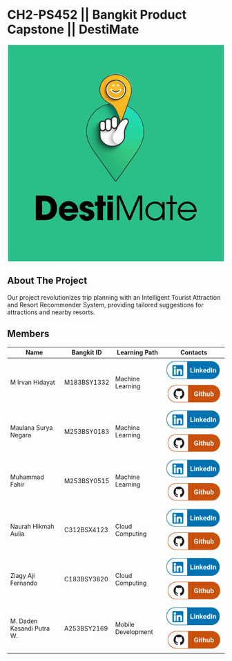
# CH2-PS452 || Bangkit Product Capstone || DestiMate

<p align="center">
    <img src="https://github.com/mausneg/CH2-PS452-Capstone/blob/main/Profile/DestiMate.png" alt="DestiMate"><br>
</p>



## About The Project

<p>
Our project revolutionizes trip planning with an Intelligent Tourist Attraction and Resort Recommender System, providing tailored suggestions for attractions and nearby resorts.
</p>




## Members
| Name                    | Bangkit ID  | Learning Path      | Contacts                                                                                                                                                                                |
| ----------------------- | ----------- | ------------------ | ---------------------------------------------------------------------------------------------------------------------------------------------------------------------------------------------------------- |
| M Irvan Hidayat | M183BSY1332 | Machine Learning | [![](https://github.com/mausneg/CH2-PS452-Capstone/blob/main/Profile/LinkedIn.png)](https://www.linkedin.com/in/mirvanhidayat/)[![](https://github.com/mausneg/CH2-PS452-Capstone/blob/main/Profile/github.png)](https://github.com/irvanhidayat)                        |
| Maulana Surya Negara       | M253BSY0183 | Machine Learning | [![](https://github.com/mausneg/CH2-PS452-Capstone/blob/main/Profile/LinkedIn.png)](https://www.linkedin.com/in/maulana-surya-negara/)[![](https://github.com/mausneg/CH2-PS452-Capstone/blob/main/Profile/github.png)](https://github.com/mausneg)         |
| Muhammad Fahir          | M253BSY0515 | Machine Learning   | [![](https://github.com/mausneg/CH2-PS452-Capstone/blob/main/Profile/LinkedIn.png)](https://www.linkedin.com/in/muhammad-fahir)[![](https://github.com/mausneg/CH2-PS452-Capstone/blob/main/Profile/github.png)](https://github.com/EmilusF)                              |
| Naurah Hikmah Aulia       | C312BSX4123 | Cloud Computing   | [![](https://github.com/mausneg/CH2-PS452-Capstone/blob/main/Profile/LinkedIn.png)](https://www.linkedin.com/in/naurah-hikmah-aulia-a37879289/)[![](https://github.com/mausneg/CH2-PS452-Capstone/blob/main/Profile/github.png)](https://github.com/naurahhikmah) |
| Ziagy Aji Fernando            | C183BSY3820 | Cloud Computing     | [![](https://github.com/mausneg/CH2-PS452-Capstone/blob/main/Profile/LinkedIn.png)](https://www.linkedin.com/in/ziagy-fernando/)[![](https://github.com/mausneg/CH2-PS452-Capstone/blob/main/Profile/github.png)](https://github.com/ziagyfernando1)                   |
| M. Daden Kasandi Putra W.            | A253BSY2169 | Mobile Development     | [![](https://github.com/mausneg/CH2-PS452-Capstone/blob/main/Profile/LinkedIn.png)](https://www.linkedin.com/in/dadenkasandi/)[![](https://github.com/mausneg/CH2-PS452-Capstone/blob/main/Profile/github.png)](https://github.com/dadenkasandi08)                   |

